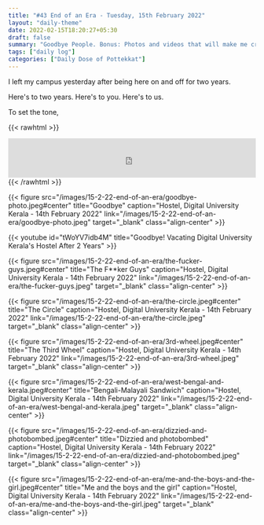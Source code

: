 ```yaml
---
title: "#43 End of an Era - Tuesday, 15th February 2022"
layout: "daily-theme"
date: 2022-02-15T18:20:27+05:30
draft: false
summary: "Goodbye People. Bonus: Photos and videos that will make me cry in a couple of days."
tags: ["daily log"]
categories: ["Daily Dose of Pottekkat"]
---
```


I left my campus yesterday after being here on and off for two years.

Here's to two years. Here's to you. Here's to us.

To set the tone,

{{< rawhtml >}}
<iframe src="https://open.spotify.com/embed/track/4KOWSd4xb8HzQBelJ4gsEL?utm_source=generator&theme=0" width="100%" height="80" frameBorder="0" allowfullscreen="" allow="autoplay; clipboard-write; encrypted-media; fullscreen; picture-in-picture"></iframe>
{{< /rawhtml >}}

{{< figure src="/images/15-2-22-end-of-an-era/goodbye-photo.jpeg#center" title="Goodbye" caption="Hostel, Digital University Kerala - 14th February 2022" link="/images/15-2-22-end-of-an-era/goodbye-photo.jpeg" target="_blank" class="align-center" >}}

{{< youtube id="tWoYV7idb4M" title="Goodbye! Vacating Digital University Kerala's Hostel After 2 Years" >}}

{{< figure src="/images/15-2-22-end-of-an-era/the-fucker-guys.jpeg#center" title="The F**ker Guys" caption="Hostel, Digital University Kerala - 14th February 2022" link="/images/15-2-22-end-of-an-era/the-fucker-guys.jpeg" target="_blank" class="align-center" >}}

{{< figure src="/images/15-2-22-end-of-an-era/the-circle.jpeg#center" title="The Circle" caption="Hostel, Digital University Kerala - 14th February 2022" link="/images/15-2-22-end-of-an-era/the-circle.jpeg" target="_blank" class="align-center" >}}

{{< figure src="/images/15-2-22-end-of-an-era/3rd-wheel.jpeg#center" title="The Third Wheel" caption="Hostel, Digital University Kerala - 14th February 2022" link="/images/15-2-22-end-of-an-era/3rd-wheel.jpeg" target="_blank" class="align-center" >}}

{{< figure src="/images/15-2-22-end-of-an-era/west-bengal-and-kerala.jpeg#center" title="Bengali-Malayali Sandwich" caption="Hostel, Digital University Kerala - 14th February 2022" link="/images/15-2-22-end-of-an-era/west-bengal-and-kerala.jpeg" target="_blank" class="align-center" >}}

{{< figure src="/images/15-2-22-end-of-an-era/dizzied-and-photobombed.jpeg#center" title="Dizzied and photobombed" caption="Hostel, Digital University Kerala - 14th February 2022" link="/images/15-2-22-end-of-an-era/dizzied-and-photobombed.jpeg" target="_blank" class="align-center" >}}

{{< figure src="/images/15-2-22-end-of-an-era/me-and-the-boys-and-the-girl.jpeg#center" title="Me and the boys and the girl" caption="Hostel, Digital University Kerala - 14th February 2022" link="/images/15-2-22-end-of-an-era/me-and-the-boys-and-the-girl.jpeg" target="_blank" class="align-center" >}}
